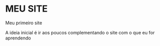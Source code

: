# MEU SITE
 Meu primeiro site
 
 A ideia inicial é ir aos poucos complementando o site com o que eu for aprendendo
